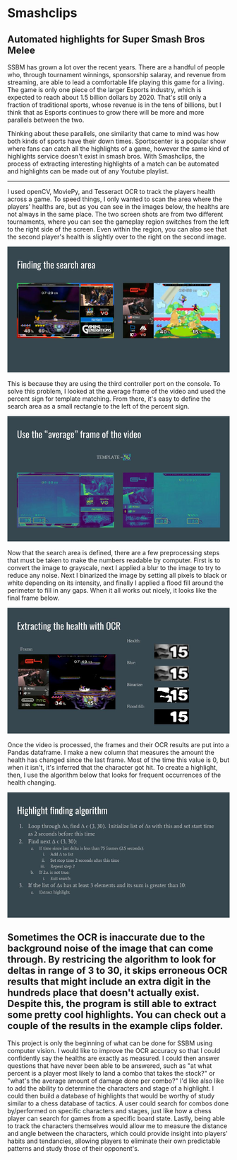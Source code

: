 # Smashclips
Automated highlights for Super Smash Bros Melee
----------------------------------------------
SSBM has grown a lot over the recent years.  There are a handful of people who, through tournament winnings, sponsorship salaray, and revenue from streaming, are able to lead a comfortable life playing this game for a living.  The game is only one piece of the larger Esports industry, which is expected to reach about 1.5 billion dollars by 2020.  That's still only a fraction of traditional sports, whose revenue is in the tens of billions, but I think that as Esports continues to grow there will be more and more parallels between the two. 

Thinking about these parallels, one similarity that came to mind was how both kinds of sports have their down times. Sportscenter is a popular show where fans can catch all the highlights of a game, however the same kind of highlights service doesn't exist in smash bros.  With Smashclips, the process of extracting interesting highlights of a match can be automated and highlights can be made out of any Youtube playlist.

------------------------------------------------
I used openCV, MoviePy, and Tesseract OCR to track the players health across a game.  To speed things, I only wanted to scan the area where the players' healths are, but as you can see in the images below, the healths are not always in the same place.  The two screen shots are from two different tournaments, where you can see the gameplay region switches from the left to the right side of the screen.  Even within the region, you can also see that the second player's health is slightly over to the right on the second image.  

![Fig. 1:  Finding the search area](images/search_areas.jpg?raw=true)

This is because they are using the third controller port on the console.  To solve this problem, I looked at the average frame of the video and used the percent sign for template matching.  From there, it's easy to define the search area as a small rectangle to the left of the percent sign.

![Fig. 2:  Defining the search area with template matching on the average frame of the video](images/Average_frames.jpg?raw=true)

Now that the search area is defined, there are a few preprocessing steps that must be taken to make the numbers readable by computer.  First is to convert the image to grayscale, next I applied a blur to the image to try to reduce any noise.  Next I binarized the image by setting all pixels to black or white depending on its intensity, and finally I applied a flood fill around the perimeter to fill in any gaps.  When it all works out nicely, it looks like the final frame below.

![Fig. 3:  Preprocessing steps](images/processing_steps.jpg?raw=true)

Once the video is processed, the frames and their OCR results are put into a Pandas dataframe.  I make a new column that measures the amount the health has changed since the last frame.  Most of the time this value is 0, but when it isn't, it's inferred that the character got hit.  To create a highlight, then, I use the algorithm below that looks for frequent occurrences of the health changing.  

![Fig. 4:  Highlight algorithm](images/highlight_algorithm.jpg?raw=true)

Sometimes the OCR is inaccurate due to the background noise of the image that can come through.  By restricing the algorithm to look for deltas in range of 3 to 30, it skips erroneous OCR results that might include an extra digit in the hundreds place that doesn't actually exist.  Despite this, the program is still able to extract some pretty cool highlights.  You can check out a couple of the results in the example clips folder.
----------------------------------------------------------
This project is only the beginning of what can be done for SSBM using computer vision.  I would like to improve the OCR accuracy so that I could confidently say the healths are exactly as measured.  I could then answer questions that have never been able to be answered, such as "at what percent is a player most likely to land a combo that takes the stock?" or "what's the average amount of damage done per combo?"  I'd like also like to add the ability to determine the characters and stage of a highlight.  I could then build a database of highlights that would be worthy of study similar to a chess database of tactics.  A user could search for combos done by/performed on specific characters and stages, just like how a chess player can search for games from a specific board state.  Lastly, being able to track the characters themselves would allow me to measure the distance and angle between the characters, which could provide insight into players' habits and tendancies, allowing players to eliminate their own predictable patterns and study those of their opponent's.  